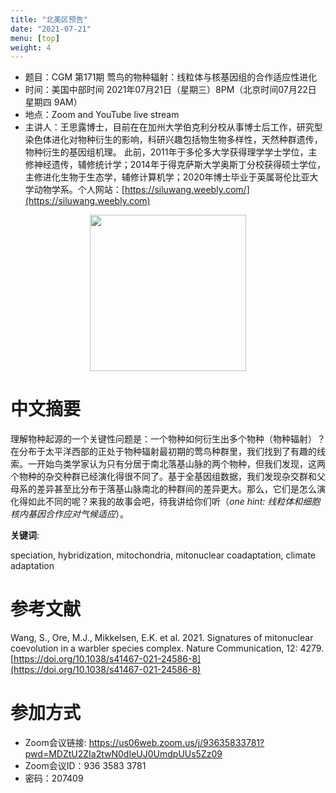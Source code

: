 ```yaml
---
title: "北美区预告"
date: "2021-07-21"
menu: [top]
weight: 4
---
```


- 题目：CGM 第171期 莺鸟的物种辐射：线粒体与核基因组的合作适应性进化
- 时间：美国中部时间 2021年07月21日（星期三）8PM（北京时间07月22日 星期四 9AM）
- 地点：Zoom and YouTube live stream
- 主讲人：王思露博士，目前在在加州大学伯克利分校从事博士后工作，研究型染色体进化对物种衍生的影响，科研兴趣包括物生物多样性，天然种群遗传，物种衍生的基因组机理。 此前，2011年于多伦多大学获得理学学士学位，主修神经遗传，辅修统计学；2014年于得克萨斯大学奥斯丁分校获得硕士学位，主修进化生物于生态学，辅修计算机学；2020年博士毕业于英属哥伦比亚大学动物学系。个人网站：[https://siluwang.weebly.com/](https://siluwang.weebly.com)

<div align="center">
<img src="https://i.ibb.co/pjYCsrn/US171-siluwang.jpg" height=250>
</div>

# 中文摘要

理解物种起源的一个关键性问题是：一个物种如何衍生出多个物种（物种辐射）？在分布于太平洋西部的正处于物种辐射最初期的莺鸟种群里，我们找到了有趣的线索。一开始鸟类学家认为只有分居于南北落基山脉的两个物种，但我们发现，这两个物种的杂交种群已经演化得很不同了。基于全基因组数据，我们发现杂交群和父母系的差异甚至比分布于落基山脉南北的种群间的差异更大。那么，它们是怎么演化得如此不同的呢？来我的故事会吧，待我讲给你们听（*one hint: 线粒体和细胞核内基因合作应对气候适应*）。


**关键词**:

speciation, hybridization, mitochondria, mitonuclear coadaptation, climate adaptation


# 参考文献

Wang, S., Ore, M.J., Mikkelsen, E.K. et al. 2021. Signatures of mitonuclear coevolution in a warbler species complex. Nature Communication, 12: 4279. [https://doi.org/10.1038/s41467-021-24586-8](https://doi.org/10.1038/s41467-021-24586-8)

# 参加方式
- Zoom会议链接: https://us06web.zoom.us/j/93635833781?pwd=MDZtU2ZIa2twN0dIeUJ0UmdpUUs5Zz09
- Zoom会议ID：936 3583 3781
- 密码：207409
